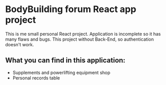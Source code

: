 # BodyBuilding forum React app project

This is me small personal React project. 
Application is incomplete so it has many flaws and bugs. 
This project without Back-End, so authentication doesn't work.

## What you can find in this application:

- Supplements and powerlifting equipment shop
- Personal records table
